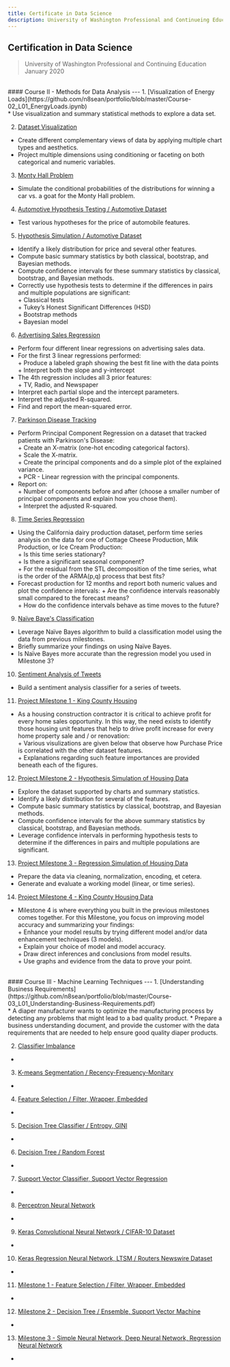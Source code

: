 ```yaml
---
title: Certificate in Data Science
description: University of Washington Professional and Continueing Education
---
```


## **Certification in Data Science**<br/>
> University of Washington Professional and Continuing Education  
> January 2020

<br/>
#### Course II - Methods for Data Analysis  
---
1. [Visualization of Energy Loads](https://github.com/n8sean/portfolio/blob/master/Course-02_L01_EnergyLoads.ipynb)<br/>
* Use visualization and summary statistical methods to explore a data set.
    
2. [Dataset Visualization](https://github.com/n8sean/portfolio/blob/master/Course-02_L02_Vizualization.ipynb)<br/>
* Create different complementary views of data by applying multiple chart types and aesthetics.
* Project multiple dimensions using conditioning or faceting on both categorical and numeric variables.

3. [Monty Hall Problem](https://github.com/n8sean/portfolio/blob/master/Course-02_L03_MontyHall.ipynb)<br/>
* Simulate the conditional probabilities of the distributions for winning a car vs. a goat for the Monty Hall problem.

4. [Automotive Hypothesis Testing / Automotive Dataset](https://github.com/n8sean/portfolio/blob/master/Course-02_L04_AutoHypothesis.ipynb)<br/>
* Test various hypotheses for the price of automobile features.

5. [Hypothesis Simulation / Automotive Dataset](https://github.com/n8sean/portfolio/blob/master/Course-02_L05_HypothesisSim.ipynb)<br/>
* Identify a likely distribution for price and several other features.
* Compute basic summary statistics by both classical, bootstrap, and Bayesian methods.
* Compute confidence intervals for these summary statistics by classical, bootstrap, and Bayesian methods.
* Correctly use hypothesis tests to determine if the differences in pairs and multiple populations are significant:  
  \+ Classical tests  
  \+ Tukey’s Honest Significant Differences (HSD)  
  \+ Bootstrap methods  
  \+ Bayesian model

6. [Advertising Sales Regression](https://github.com/n8sean/portfolio/blob/master/Course-02_L06_AdRegression.ipynb)<br/>
* Perform four different linear regressions on advertising sales data.
* For the first 3 linear regressions performed:  
  \+ Produce a labeled graph showing the best fit line with the data points  
  \+ Interpret both the slope and y-intercept  
* The 4th regression includes all 3 prior features:  
  \+ TV, Radio, and Newspaper  
* Interpret each partial slope and the intercept parameters.  
* Interpret the adjusted R-squared.  
* Find and report the mean-squared error.

7. [Parkinson Disease Tracking](https://github.com/n8sean/portfolio/blob/master/Course-02_L07_ParkinsonPCR.ipynb)<br/>
* Perform Principal Component Regression on a dataset that tracked patients with Parkinson's Disease:  
  \+ Create an X-matrix (one-hot encoding categorical factors).  
  \+ Scale the X-matrix.  
  \+ Create the principal components and do a simple plot of the explained variance.  
  \+ PCR - Linear regression with the principal components.  
* Report on:  
  \+ Number of components before and after (choose a smaller number of principal components and explain how you chose them).  
  \+ Interpret the adjusted R-squared.

8. [Time Series Regression](https://github.com/n8sean/portfolio/blob/master/Course-02_L08_TimeseriesOpEd.ipynb)<br/>
* Using the California dairy production dataset, perform time series analysis on the data for one of Cottage Cheese Production, Milk Production, or Ice Cream Production:  
  \+ Is this time series stationary?  
  \+ Is there a significant seasonal component?  
  \+ For the residual from the STL decomposition of the time series, what is the order of the ARMA(p,q) process that best fits?
* Forecast production for 12 months and report both numeric values and plot the confidence intervals:
  \+ Are the confidence intervals reasonably small compared to the forecast means?  
  \+ How do the confidence intervals behave as time moves to the future?  

9. [Naïve Baye's Classification](https://github.com/n8sean/portfolio/blob/master/Course-02_L09_BayesOpEd.ipynb)<br/>
* Leverage Naïve Bayes algorithm to build a classification model using the data from previous milestones.
* Briefly summarize your findings on using Naïve Bayes.
* Is Naïve Bayes more accurate than the regression model you used in Milestone 3?

10. [Sentiment Analysis of Tweets](https://github.com/n8sean/portfolio/blob/master/Course-02_L10_Sentiment_Analysis2.ipynb)<br/>
* Build a sentiment analysis classifier for a series of tweets.

11. [Project Milestone 1 - King County Housing](https://github.com/n8sean/portfolio/blob/master/Course-02_Milestone-01_KingCountyHousing.ipynb)<br/>
* As a housing construction contractor it is critical to achieve profit for every home sales opportunity. In this way, the need exists to identify those housing unit features that help to drive profit increase for every home property sale and / or renovation:  
  \+ Various visulizations are given below that observe how Purchase Price is correlated with the other dataset features.  
  \+ Explanations regarding such feature importances are provided beneath each of the figures.

12. [Project Milestone 2 - Hypothesis Simulation of Housing Data](https://github.com/n8sean/portfolio/blob/master/Course-02_Milestone-02_HypothesisSim.ipynb)<br/>
* Explore the dataset supported by charts and summary statistics.
* Identify a likely distribution for several of the features.
* Compute basic summary statistics by classical, bootstrap, and Bayesian methods.
* Compute confidence intervals for the above summary statistics by classical, bootstrap, and Bayesian methods.
* Leverage confidence intervals in performing hypothesis tests to determine if the differences in pairs and multiple populations are significant.

13. [Project Milestone 3 - Regression Simulation of Housing Data](https://github.com/n8sean/portfolio/blob/master/Course-02_Milestone-03_RegressionSim.ipynb)<br/>
* Prepare the data via cleaning, normalization, encoding, et cetera.
* Generate and evaluate a working model (linear, or time series).

14. [Project Milestone 4 - King County Housing Data](https://github.com/n8sean/portfolio/blob/master/Course-02_Milestone-04_KingCountyHousing.ipynb)<br/>
* Milestone 4 is where everything you built in the previous milestones comes together. For this Milestone, you focus on improving model accuracy and summarizing your findings:  
  \+ Enhance your model results by trying different model and/or data enhancement techniques (3 models).  
  \+ Explain your choice of model and model accuracy.  
  \+ Draw direct inferences and conclusions from model results.  
  \+ Use graphs and evidence from the data to prove your point.

<br/>
#### Course III - Machine Learning Techniques  
---
1. [Understanding Business Requirements](https://github.com/n8sean/portfolio/blob/master/Course-03_L01_Understanding-Business-Requirements.pdf)<br/>
* A diaper manufacturer wants to optimize the manufacturing process by detecting any problems that might lead to a bad quality product.
* Prepare a business understanding document, and provide the customer with the data requirements that are needed to help ensure good quality diaper products.

2. [Classifier Imbalance](https://github.com/n8sean/portfolio/blob/master/Course-03_L02_Classifier-Imbalance.ipynb)<br/>
*

3. [K-means Segmentation / Recency-Frequency-Monitary](https://github.com/n8sean/portfolio/blob/master/Course-03_L03_Kmeans-Segmentation_Recency-Frequency-Monitary.ipynb)<br/>
*

4. [Feature Selection / Filter, Wrapper, Embedded](https://github.com/n8sean/portfolio/blob/master/Course-03_L04_Feature-Selection_Filter-Wrapper-Embedded.ipynb)<br/>
*

5. [Decision Tree Classifier / Entropy, GINI](https://github.com/n8sean/portfolio/blob/master/Course-03_L05_Decision-Tree-Classifier_Entropy-Gini.ipynb)<br/>
*

6. [Decision Tree / Random Forest](https://github.com/n8sean/portfolio/blob/master/Course-03_L06_Decision-Tree_Random-Forest.ipynb)<br/>
*

7. [Support Vector Classifier, Support Vector Regression](https://github.com/n8sean/portfolio/blob/master/Course-03_L07_Support-Vector-Classifier_Support-Vector-Regression.ipynb)<br/>
*

8. [Perceptron Neural Network](https://github.com/n8sean/portfolio/blob/master/Course-03_L08_Perceptron-Neural-Network.ipynb)<br/>
*

9. [Keras Convolutional Neural Network / CIFAR-10 Dataset](https://github.com/n8sean/portfolio/blob/master/Course-03_L09_Keras_Convolutional-Neural-Network_CIFAR-10.ipynb)<br/>
*

10. [Keras Regression Neural Network, LTSM / Routers Newswire Dataset](https://github.com/n8sean/portfolio/blob/master/Course-03_L10_Keras_Regression-Neural-Network_LTSM_Routers-Newswire.ipynb)<br/>
*

11. [Milestone 1 - Feature Selection / Filter, Wrapper, Embedded](https://github.com/n8sean/portfolio/blob/master/Course-03_Milestone-01_Feature-Selection_Filter-Wrapper-Embedded.ipynb)<br/>
*

12. [Milestone 2 - Decision Tree / Ensemble, Support Vector Machine](https://github.com/n8sean/portfolio/blob/master/Course-03_Milestone-02_Decision-Tree_Ensemble-Decision-Tree_Support-Vector-Machine.ipynb)<br/>
*

13. [Milestone 3 - Simple Neural Network, Deep Neural Network, Regression Neural Network](https://github.com/n8sean/portfolio/blob/master/Course-03_Milestone-03_Simple-Neural-Network_Deep-Neural-Network_Regression-Neural-Network.ipynb)<br/>
*

